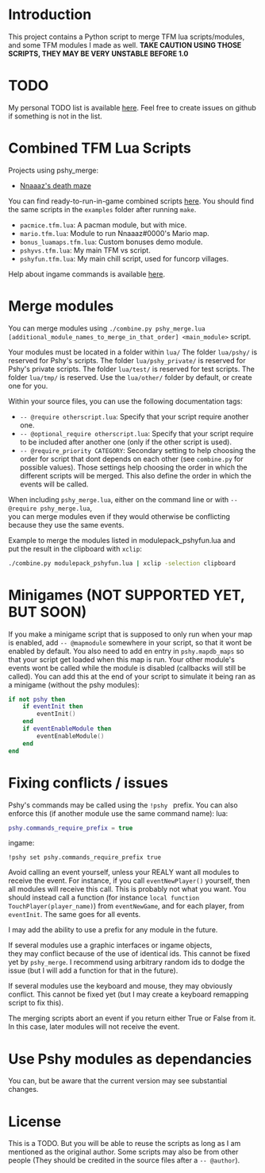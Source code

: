 # Introduction

This project contains a Python script to merge TFM lua scripts/modules,  
and some TFM modules I made as well.
**TAKE CAUTION USING THOSE SCRIPTS, THEY MAY BE VERY UNSTABLE BEFORE 1.0**



# TODO

My personal TODO list is available [here](./TODO.md).
Feel free to create issues on github if something is not in the list.



# Combined TFM Lua Scripts

Projects using pshy_merge:
- [Nnaaaz's death maze](https://github.com/nnaaaz/DeathMaze)

You can find ready-to-run-in-game combined scripts [here](https://github.com/Pshy0/pshy_merge/releases/tag/latest).
You should find the same scripts in the `examples` folder after running `make`.

- `pacmice.tfm.lua`: A pacman module, but with mice.
- `mario.tfm.lua`: Module to run Nnaaaz#0000's Mario map.
- `bonus_luamaps.tfm.lua`: Custom bonuses demo module.
- `pshyvs.tfm.lua`: My main TFM vs script.
- `pshyfun.tfm.lua`: My main chill script, used for funcorp villages.

Help about ingame commands is available [here](./HELP.md).



# Merge modules

You can merge modules using `./combine.py pshy_merge.lua [additional_module_names_to_merge_in_that_order] <main_module>` script.

Your modules must be located in a folder within `lua/`
The folder `lua/pshy/` is reserved for Pshy's scripts.
The folder `lua/pshy_private/` is reserved for Pshy's private scripts.
The folder `lua/test/` is reserved for test scripts.
The folder `lua/tmp/` is reserved.
Use the `lua/other/` folder by default, or create one for you.

Within your source files, you can use the following documentation tags:
- `-- @require otherscript.lua`: Specify that your script require another one.
- `-- @optional_require otherscript.lua`: Specify that your script require to be included after another one (only if the other script is used).
- `-- @require_priority CATEGORY`: Secondary setting to help choosing the order for script that dont depends on each other (see `combine.py` for possible values).
Those settings help choosing the order in which the different scripts will be merged.
This also define the order in which the events will be called.

When including `pshy_merge.lua`, either on the command line or with `-- @require pshy_merge.lua`,  
you can merge modules even if they would otherwise be conflicting because they use the same events.

Example to merge the modules listed in modulepack_pshyfun.lua and  
put the result in the clipboard with `xclip`:
```bash
./combine.py modulepack_pshyfun.lua | xclip -selection clipboard
```



# Minigames (NOT SUPPORTED YET, BUT SOON)

If you make a minigame script that is supposed to only run when your map is enabled, 
add `-- @mapmodule` somewhere in your script, so that it wont be enabled by default.
You also need to add en entry in `pshy.mapdb_maps` so that your script get loaded when this map is run.
Your other module's events wont be called while the module is disabled (callbacks will still be called).
You can add this at the end of your script to simulate it being ran as a minigame (without the pshy modules):
```lua
if not pshy then
	if eventInit then
		eventInit()
	end
	if eventEnableModule then
		eventEnableModule()
	end
end
```



# Fixing conflicts / issues

Pshy's commands may be called using the `!pshy ` prefix. You can also enforce this (if another module use the same command name):
lua:
```lua
pshy.commands_require_prefix = true
```
ingame:
```
!pshy set pshy.commands_require_prefix true
```

Avoid calling an event yourself, unless your REALY want all modules to receive the event.
For instance, if you call `eventNewPlayer()` yourself, then all modules will receive this call.
This is probably not what you want.
You should instead call a function (for instance `local function TouchPlayer(player_name)`) from `eventNewGame`, and for each player, from `eventInit`.
The same goes for all events.

I may add the ability to use a prefix for any module in the future.

If several modules use a graphic interfaces or ingame objects,  
they may conflict because of the use of identical ids.
This cannot be fixed yet by `pshy_merge`.
I recommend using arbitrary random ids to dodge the issue (but I will add a function for that in the future).

If several modules use the keyboard and mouse, they may obviously conflict.
This cannot be fixed yet (but I may create a keyboard remapping script to fix this).

The merging scripts abort an event if you return either True or False from it.
In this case, later modules will not receive the event.



# Use Pshy modules as dependancies

You can, but be aware that the current version may see substantial changes.



# License

This is a TODO.
But you will be able to reuse the scripts as long as I am mentioned as the original author.
Some scripts may also be from other people (They should be credited in the source files after a `-- @author`).
